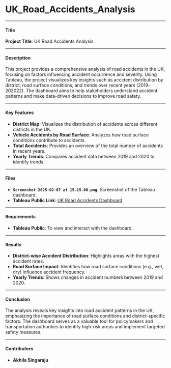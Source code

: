 # UK_Road_Accidents_Analysis

---

#### **Title**  
**Project Title**: UK Road Accidents Analysis  

---

#### **Description**  
This project provides a comprehensive analysis of road accidents in the UK, focusing on factors influencing accident occurrence and severity. Using Tableau, the project visualizes key insights such as accident distribution by district, road surface conditions, and trends over recent years (2019-202022). The dashboard aims to help stakeholders understand accident patterns and make data-driven decisions to improve road safety.

---

#### **Key Features**  
- **District Map**: Visualizes the distribution of accidents across different districts in the UK.  
- **Vehicle Accidents by Road Surface**: Analyzes how road surface conditions contribute to accidents.  
- **Total Accidents**: Provides an overview of the total number of accidents in recent years.  
- **Yearly Trends**: Compares accident data between 2019 and 2020 to identify trends.  

---

#### **Files**  
- **`Screenshot 2025-02-07 at 15.15.00.png`**: Screenshot of the Tableau dashboard.  
- **Tableau Public Link**: [UK Road Accidents Dashboard](https://public.tableau.com/app/profile/akhila.singaraju/viz/roadaccidentsinUK/Dashboard1)  

---

#### **Requirements**  
- **Tableau Public**: To view and interact with the dashboard.  

---

#### **Results**  
- **District-wise Accident Distribution**: Highlights areas with the highest accident rates.  
- **Road Surface Impact**: Identifies how road surface conditions (e.g., wet, dry) influence accident frequency.  
- **Yearly Trends**: Shows changes in accident numbers between 2019 and 2020.  

---

#### **Conclusion**  
The analysis reveals key insights into road accident patterns in the UK, emphasizing the importance of road surface conditions and district-specific factors. The dashboard serves as a valuable tool for policymakers and transportation authorities to identify high-risk areas and implement targeted safety measures.  

---

#### **Contributors**  
- **Akhila Singaraju**  
